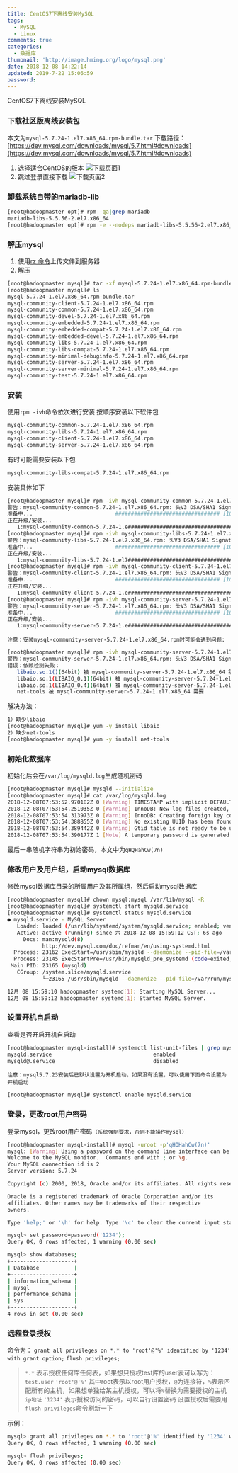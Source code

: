```yaml
---
title: CentOS7下离线安装MySQL
tags:
  - MySQL
  - Linux
comments: true
categories:
  - 数据库
thumbnail: 'http://image.hming.org/logo/mysql.png'
date: 2018-12-08 14:22:14
updated: 2019-7-22 15:06:59
password:
---
```

CentOS7下离线安装MySQL
<!-- more -->
### 下载社区版离线安装包
本文为`mysql-5.7.24-1.el7.x86_64.rpm-bundle.tar`
下载路径：[https://dev.mysql.com/downloads/mysql/5.7.html#downloads](https://dev.mysql.com/downloads/mysql/5.7.html#downloads)
1. 选择适合CentOS的版本
![下载页面1](http://image.hming.org/centos7下安装mysql/下载页面1.png)
2. 跳过登录直接下载
![下载页面2](http://image.hming.org/centos7下安装mysql/下载页面2.png)
### 卸载系统自带的mariadb-lib
```bash
[root@hadoopmaster opt]# rpm -qa|grep mariadb
mariadb-libs-5.5.56-2.el7.x86_64
[root@hadoopmaster opt]# rpm -e --nodeps mariadb-libs-5.5.56-2.el7.x86_64
```
### 解压mysql
1. 使用[rz 命令](http://http://blog.hming.org/2018/08/15/Linux%E5%B8%B8%E7%94%A8%E5%91%BD%E4%BB%A4/#rz%E4%B8%8Esz%EF%BC%88%E4%B8%8A%E4%BC%A0%E3%80%81%E4%B8%8B%E8%BD%BD%E6%96%87%E4%BB%B6%EF%BC%89)上传文件到服务器
2. 解压
```bash
[root@hadoopmaster mysql]# tar -xf mysql-5.7.24-1.el7.x86_64.rpm-bundle.tar
[root@hadoopmaster mysql]# ls
mysql-5.7.24-1.el7.x86_64.rpm-bundle.tar
mysql-community-client-5.7.24-1.el7.x86_64.rpm
mysql-community-common-5.7.24-1.el7.x86_64.rpm
mysql-community-devel-5.7.24-1.el7.x86_64.rpm
mysql-community-embedded-5.7.24-1.el7.x86_64.rpm
mysql-community-embedded-compat-5.7.24-1.el7.x86_64.rpm
mysql-community-embedded-devel-5.7.24-1.el7.x86_64.rpm
mysql-community-libs-5.7.24-1.el7.x86_64.rpm
mysql-community-libs-compat-5.7.24-1.el7.x86_64.rpm
mysql-community-minimal-debuginfo-5.7.24-1.el7.x86_64.rpm
mysql-community-server-5.7.24-1.el7.x86_64.rpm
mysql-community-server-minimal-5.7.24-1.el7.x86_64.rpm
mysql-community-test-5.7.24-1.el7.x86_64.rpm
```
### 安装
使用`rpm -ivh`命令依次进行安装
按顺序安装以下软件包
```bash
mysql-community-common-5.7.24-1.el7.x86_64.rpm
mysql-community-libs-5.7.24-1.el7.x86_64.rpm
mysql-community-client-5.7.24-1.el7.x86_64.rpm
mysql-community-server-5.7.24-1.el7.x86_64.rpm
```
有时可能需要安装以下包
```bash
mysql-community-libs-compat-5.7.24-1.el7.x86_64.rpm
```

安装具体如下
```bash
[root@hadoopmaster mysql]# rpm -ivh mysql-community-common-5.7.24-1.el7.x86_64.rpm 
警告：mysql-community-common-5.7.24-1.el7.x86_64.rpm: 头V3 DSA/SHA1 Signature, 密钥 ID 5072e1f5: NOKEY
准备中...                          ################################# [100%]
正在升级/安装...
   1:mysql-community-common-5.7.24-1.e################################# [100%]
[root@hadoopmaster mysql]# rpm -ivh mysql-community-libs-5.7.24-1.el7.x86_64.rpm 
警告：mysql-community-libs-5.7.24-1.el7.x86_64.rpm: 头V3 DSA/SHA1 Signature, 密钥 ID 5072e1f5: NOKEY
准备中...                          ################################# [100%]
正在升级/安装...
   1:mysql-community-libs-5.7.24-1.el7################################# [100%]
[root@hadoopmaster mysql]# rpm -ivh mysql-community-client-5.7.24-1.el7.x86_64.rpm 
警告：mysql-community-client-5.7.24-1.el7.x86_64.rpm: 头V3 DSA/SHA1 Signature, 密钥 ID 5072e1f5: NOKEY
准备中...                          ################################# [100%]
正在升级/安装...
   1:mysql-community-client-5.7.24-1.e################################# [100%]
[root@hadoopmaster mysql]# rpm -ivh mysql-community-server-5.7.24-1.el7.x86_64.rpm
警告：mysql-community-server-5.7.24-1.el7.x86_64.rpm: 头V3 DSA/SHA1 Signature, 密钥 ID 5072e1f5: NOKEY
准备中...                          ################################# [100%]
正在升级/安装...
   1:mysql-community-server-5.7.24-1.e################################# [100%]
```
`注意：安装mysql-community-server-5.7.24-1.el7.x86_64.rpm时可能会遇到问题:`
```bash
[root@hadoopmaster mysql]# rpm -ivh mysql-community-server-5.7.24-1.el7.x86_64.rpm 
警告：mysql-community-server-5.7.24-1.el7.x86_64.rpm: 头V3 DSA/SHA1 Signature, 密钥 ID 5072e1f5: NOKEY
错误：依赖检测失败：
   libaio.so.1()(64bit) 被 mysql-community-server-5.7.24-1.el7.x86_64 需要
   libaio.so.1(LIBAIO_0.1)(64bit) 被 mysql-community-server-5.7.24-1.el7.x86_64 需要
   libaio.so.1(LIBAIO_0.4)(64bit) 被 mysql-community-server-5.7.24-1.el7.x86_64 需要
   net-tools 被 mysql-community-server-5.7.24-1.el7.x86_64 需要
```
解决办法：
```bash
1）缺少libaio
[root@hadoopmaster mysql]# yum -y install libaio
2）缺少net-tools
[root@hadoopmaster mysql]# yum -y install net-tools
```
### 初始化数据库
初始化后会在`/var/log/mysqld.log`生成随机密码
```bash
[root@hadoopmaster mysql]# mysqld --initialize
[root@hadoopmaster mysql]# cat /var/log/mysqld.log
2018-12-08T07:53:52.970182Z 0 [Warning] TIMESTAMP with implicit DEFAULT value is deprecated. Please use --explicit_defaults_for_timestamp server option (see documentation for more details).
2018-12-08T07:53:54.251035Z 0 [Warning] InnoDB: New log files created, LSN=45790
2018-12-08T07:53:54.313973Z 0 [Warning] InnoDB: Creating foreign key constraint system tables.
2018-12-08T07:53:54.388855Z 0 [Warning] No existing UUID has been found, so we assume that this is the first time that this server has been started. Generating a new UUID: 68ce693c-fabe-11e8-a2ff-000c298184c2.
2018-12-08T07:53:54.389442Z 0 [Warning] Gtid table is not ready to be used. Table 'mysql.gtid_executed' cannot be opened.
2018-12-08T07:53:54.390177Z 1 [Note] A temporary password is generated for root@localhost: qHQHahCw(7n)
```
最后一串随机字符串为初始密码，本文中为`qHQHahCw(7n)`
### 修改用户及用户组，启动mysql数据库
修改mysql数据库目录的所属用户及其所属组，然后启动mysql数据库
```bash
[root@hadoopmaster mysql]# chown mysql:mysql /var/lib/mysql -R
[root@hadoopmaster mysql]# systemctl start mysqld.service
[root@hadoopmaster mysql]# systemctl status mysqld.service
● mysqld.service - MySQL Server
   Loaded: loaded (/usr/lib/systemd/system/mysqld.service; enabled; vendor preset: disabled)
   Active: active (running) since 六 2018-12-08 15:59:12 CST; 6s ago
     Docs: man:mysqld(8)
           http://dev.mysql.com/doc/refman/en/using-systemd.html
  Process: 23162 ExecStart=/usr/sbin/mysqld --daemonize --pid-file=/var/run/mysqld/mysqld.pid $MYSQLD_OPTS (code=exited, status=0/SUCCESS)
  Process: 23145 ExecStartPre=/usr/bin/mysqld_pre_systemd (code=exited, status=0/SUCCESS)
 Main PID: 23165 (mysqld)
   CGroup: /system.slice/mysqld.service
           └─23165 /usr/sbin/mysqld --daemonize --pid-file=/var/run/mysqld/mysqld.pid

12月 08 15:59:10 hadoopmaster systemd[1]: Starting MySQL Server...
12月 08 15:59:12 hadoopmaster systemd[1]: Started MySQL Server.
```
### 设置开机自启动
查看是否开启开机自启动
```bash
[root@hadoopmaster mysql-install]# systemctl list-unit-files | grep mysqld
mysqld.service                                enabled 
mysqld@.service                               disabled
```
`注意：mysql5.7.23安装后已默认设置为开机启动，如果没有设置，可以使用下面命令设置为开机启动`
```bash
[root@hadoopmaster mysql]# systemctl enable mysqld.service
```
### 登录，更改root用户密码
登录mysql，更改root用户密码`（系统强制要求，否则不能操作mysql）`
```bash
[root@hadoopmaster mysql-install]# mysql -uroot -p'qHQHahCw(7n)'
mysql: [Warning] Using a password on the command line interface can be insecure.
Welcome to the MySQL monitor.  Commands end with ; or \g.
Your MySQL connection id is 2
Server version: 5.7.24

Copyright (c) 2000, 2018, Oracle and/or its affiliates. All rights reserved.

Oracle is a registered trademark of Oracle Corporation and/or its
affiliates. Other names may be trademarks of their respective
owners.

Type 'help;' or '\h' for help. Type '\c' to clear the current input statement.

mysql> set password=password('1234');
Query OK, 0 rows affected, 1 warning (0.00 sec)

mysql> show databases;
+--------------------+
| Database           |
+--------------------+
| information_schema |
| mysql              |
| performance_schema |
| sys                |
+--------------------+
4 rows in set (0.00 sec)
```
### 远程登录授权
命令为：
`grant all privileges on *.* to 'root'@'%' identified by '1234' with grant option;`
`flush privileges;`
> `*.*` 表示授权任何库任何表，如果想只授权test库的user表可以写为：`test.user`
> `'root'@'%'` 其中root表示以root用户授权，`@`为连接符，`%`表示匹配所有的主机，如果想单独给某主机授权，可以将`%`替换为需要授权的主机`ip地址`
> `'1234'` 表示授权访问的密码，可以自行设置密码 
> 设置授权后需要用`flush privileges`命令刷新一下

示例：
```bash
mysql> grant all privileges on *.* to 'root'@'%' identified by '1234' with grant option;
Query OK, 0 rows affected, 1 warning (0.00 sec)

mysql> flush privileges;
Query OK, 0 rows affected (0.00 sec)
```